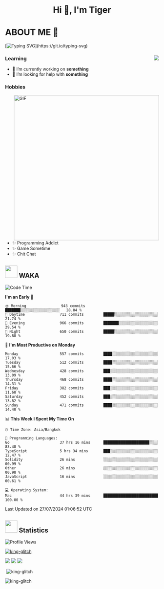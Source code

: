 <h1 align="center">Hi 👋, I'm Tiger</h1>




# ABOUT ME 💬

[![Typing SVG](https://readme-typing-svg.herokuapp.com?color=22F771&vCenter=true&lines=A+perssionate+developer+from+nowhere.)](https://git.io/typing-svg)

<div>
 <img align="right" src="https://spotify-github-profile.vercel.app/api/view?uid=12129734423&cover_image=false&theme=default&bar_color=22d016&bar_color_cover=true" />
 <h3>Learning</h3>
 
 <ul>
  <li>🔭 I’m currently working on <b>something</b></li>
  <li>🤝 I’m looking for help with <b>something</b></li>
 </ul>
 
</div>
<div>
 <h3>Hobbies</h3>
 <img align="right" height="475px"  alt="GIF" src="https://i.pinimg.com/originals/1f/b7/db/1fb7dbee557e5ed509f7517da8a84d58.gif" />
 <ul>
  <li>✨ Programming Addict</li>
  <li>✨ Game Sometime</li>
  <li>✨ Chit Chat</li>
 </ul>
 
</div>



## <img height="40" src="https://raw.githubusercontent.com/innng/innng/master/assets/kyubey.gif"/> WAKA

<!--START_SECTION:waka-->
![Code Time](http://img.shields.io/badge/Code%20Time-2%2C053%20hrs%2022%20mins-blue)

**I'm an Early 🐤** 

```text
🌞 Morning                943 commits         ███████░░░░░░░░░░░░░░░░░░   28.84 % 
🌆 Daytime                711 commits         █████░░░░░░░░░░░░░░░░░░░░   21.74 % 
🌃 Evening                966 commits         ███████░░░░░░░░░░░░░░░░░░   29.54 % 
🌙 Night                  650 commits         █████░░░░░░░░░░░░░░░░░░░░   19.88 % 
```
📅 **I'm Most Productive on Monday** 

```text
Monday                   557 commits         ████░░░░░░░░░░░░░░░░░░░░░   17.03 % 
Tuesday                  512 commits         ████░░░░░░░░░░░░░░░░░░░░░   15.66 % 
Wednesday                428 commits         ███░░░░░░░░░░░░░░░░░░░░░░   13.09 % 
Thursday                 468 commits         ████░░░░░░░░░░░░░░░░░░░░░   14.31 % 
Friday                   382 commits         ███░░░░░░░░░░░░░░░░░░░░░░   11.68 % 
Saturday                 452 commits         ███░░░░░░░░░░░░░░░░░░░░░░   13.82 % 
Sunday                   471 commits         ████░░░░░░░░░░░░░░░░░░░░░   14.40 % 
```


📊 **This Week I Spent My Time On** 

```text
🕑︎ Time Zone: Asia/Bangkok

💬 Programming Languages: 
Go                       37 hrs 16 mins      █████████████████████░░░░   83.48 % 
TypeScript               5 hrs 34 mins       ███░░░░░░░░░░░░░░░░░░░░░░   12.47 % 
Solidity                 26 mins             ░░░░░░░░░░░░░░░░░░░░░░░░░   00.99 % 
Other                    26 mins             ░░░░░░░░░░░░░░░░░░░░░░░░░   00.98 % 
JavaScript               16 mins             ░░░░░░░░░░░░░░░░░░░░░░░░░   00.61 % 

💻 Operating System: 
Mac                      44 hrs 39 mins      █████████████████████████   100.00 % 
```


 Last Updated on 27/07/2024 01:06:52 UTC
<!--END_SECTION:waka-->
## <img height="40" src="https://raw.githubusercontent.com/innng/innng/master/assets/kyubey.gif"/> Statistics
![Profile Views](https://komarev.com/ghpvc/?username=king-glitch)  

<p align="left"> 
 <a href="https://github.com/ryo-ma/github-profile-trophy">
  <img src="https://github-profile-trophy.vercel.app/?username=king-glitch&theme=dracula" alt="king-glitch" />
 </a> </p>

![](https://github-profile-summary-cards.vercel.app/api/cards/profile-details?username=king-glitch&theme=dracula)
![](https://github-profile-summary-cards.vercel.app/api/cards/stats?username=king-glitch&theme=dracula) 
![](https://github-profile-summary-cards.vercel.app/api/cards/productive-time?username=king-glitch&theme=dracula)


<p>&nbsp;<img align="center" src="https://github-readme-stats.vercel.app/api?username=king-glitch&theme=dracula" alt="king-glitch" /></p>

<p><img align="center" src="https://github-readme-streak-stats.herokuapp.com/?user=king-glitch&theme=dracula" alt="king-glitch" /></p>
